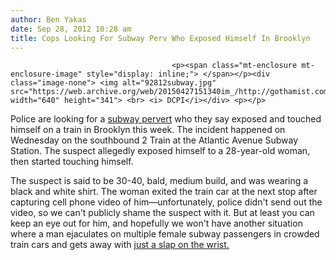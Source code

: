 ```yaml
---
author: Ben Yakas
date: Sep 28, 2012 10:28 am
title: Cops Looking For Subway Perv Who Exposed Himself In Brooklyn
---
```


	
										<p><span class="mt-enclosure mt-enclosure-image" style="display: inline;"> </span></p><div class="image-none"> <img alt="92812subway.jpg" src="https://web.archive.org/web/20150427151340im_/http://gothamist.com/attachments/byakas/92812subway.jpg" width="640" height="341"> <br> <i> DCPI</i></div> <p></p>

<p>Police are looking for a <a href="https://web.archive.org/web/20150427151340/http://gothamist.com/tags/subwaypervert">subway pervert</a> who they say exposed and touched himself on a train in Brooklyn this week. The incident happened on Wednesday on the southbound 2 Train at the Atlantic Avenue Subway Station. The suspect allegedly exposed himself to a 28-year-old woman, then started touching himself. </p>

<p>The suspect is said to be 30-40, bald, medium build, and was wearing a black and white shirt. The woman exited the train car at the next stop after capturing cell phone video of him&#x2014;unfortunately, police didn&apos;t send out the video, so we can&apos;t publicly shame the suspect with it. But at least you can keep an eye out for him, and hopefully we won&apos;t have another situation where a man ejaculates on multiple female subway passengers in crowded train cars and gets away with <a href="https://web.archive.org/web/20150427151340/http://gothamist.com/2012/09/19/subway_pervert_grinding_ejaculating.php">just a slap on the wrist.</a>  </p>					
										
									
				